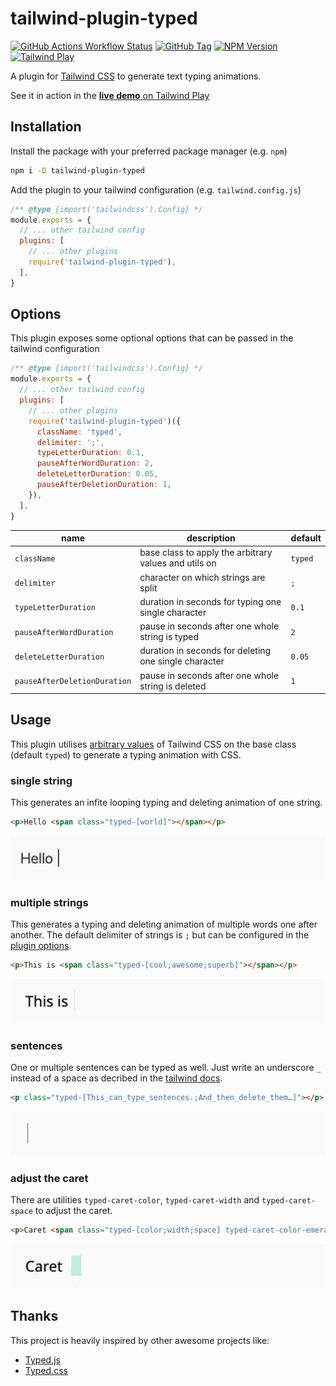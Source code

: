 # tailwind-plugin-typed

[![GitHub Actions Workflow Status](https://img.shields.io/github/actions/workflow/status/moritzbru/tailwind-plugin-typed/npm-publish.yml?style=for-the-badge&logo=github&label=pipeline)](https://github.com/MoritzBru/tailwind-plugin-typed/actions/workflows/npm-publish.yml)
[![GitHub Tag](https://img.shields.io/github/v/tag/moritzbru/tailwind-plugin-typed?style=for-the-badge&logo=github)](https://github.com/MoritzBru/tailwind-plugin-typed/releases)
[![NPM Version](https://img.shields.io/npm/v/tailwind-plugin-typed?style=for-the-badge&logo=npm)](https://www.npmjs.com/package/tailwind-plugin-typed)
[![Tailwind Play](https://img.shields.io/badge/tailwind_play-live_demo-%2338bdf8?style=for-the-badge&logo=tailwindcss)](https://play.tailwindcss.com/RQfh2Is1pa)

A plugin for [Tailwind CSS](https://github.com/tailwindcss/tailwindcss) to generate text typing animations.

See it in action in the [**live demo** on Tailwind Play](https://play.tailwindcss.com/RQfh2Is1pa)

## Installation

Install the package with your preferred package manager (e.g. `npm`)

```sh
npm i -D tailwind-plugin-typed
```

Add the plugin to your tailwind configuration (e.g. `tailwind.config.js`)

```js
/** @type {import('tailwindcss').Config} */
module.exports = {
  // ... other tailwind config
  plugins: [
    // ... other plugins
    require('tailwind-plugin-typed'),
  ],
}
```

## Options

This plugin exposes some optional options that can be passed in the tailwind configuration

```js
/** @type {import('tailwindcss').Config} */
module.exports = {
  // ... other tailwind config
  plugins: [
    // ... other plugins
    require('tailwind-plugin-typed')({
      className: 'typed',
      delimiter: ';',
      typeLetterDuration: 0.1,
      pauseAfterWordDuration: 2,
      deleteLetterDuration: 0.05,
      pauseAfterDeletionDuration: 1,
    }),
  ],
}
```

| name                         | description                                           | default |
|------------------------------|-------------------------------------------------------|---------|
| `className`                  | base class to apply the arbitrary values and utils on | `typed` |
| `delimiter`                  | character on which strings are split                  | `;`     |
| `typeLetterDuration`         | duration in seconds for typing one single character   | `0.1`   |
| `pauseAfterWordDuration`     | pause in seconds after one whole string is typed      | `2`     |
| `deleteLetterDuration`       | duration in seconds for deleting one single character | `0.05`  |
| `pauseAfterDeletionDuration` | pause in seconds after one whole string is deleted    | `1`     |

## Usage

This plugin utilises [arbitrary values](https://tailwindcss.com/docs/adding-custom-styles#using-arbitrary-values) of Tailwind CSS on the base class (default `typed`) to generate a typing animation with CSS.

### single string

This generates an infite looping typing and deleting animation of one string.

```html
<p>Hello <span class="typed-[world]"></span></p>
```

<picture>
  <source media="(prefers-color-scheme: dark)" srcset="/.github/assets/single-dark.gif">
  <source media="(prefers-color-scheme: light)" srcset="/.github/assets/single-light.gif">
  <img alt="one word typed" src="/.github/assets/single-light.gif">
</picture>

### multiple strings

This generates a typing and deleting animation of multiple words one after another. The default delimiter of strings is `;` but can be configured in the [plugin options](#options).

```html
<p>This is <span class="typed-[cool;awesome;superb]"></span></p>
```

<picture>
  <source media="(prefers-color-scheme: dark)" srcset="/.github/assets/multiple-dark.gif">
  <source media="(prefers-color-scheme: light)" srcset="/.github/assets/multiple-light.gif">
  <img alt="one word typed" src="/.github/assets/multiple-light.gif">
</picture>

### sentences

One or multiple sentences can be typed as well. Just write an underscore `_` instead of a space as decribed in the [tailwind docs](https://tailwindcss.com/docs/adding-custom-styles#handling-whitespace).

```html
<p class="typed-[This_can_type_sentences.;And_then_delete_them…]"></p>
```

<picture>
  <source media="(prefers-color-scheme: dark)" srcset="/.github/assets/sentence-dark.gif">
  <source media="(prefers-color-scheme: light)" srcset="/.github/assets/sentence-light.gif">
  <img alt="one word typed" src="/.github/assets/sentence-light.gif">
</picture>

### adjust the caret

There are utilities `typed-caret-color`, `typed-caret-width` and `typed-caret-space` to adjust the caret.

```html
<p>Caret <span class="typed-[color;width;space] typed-caret-color-emerald-400 dark:typed-caret-color-emerald-600 typed-caret-width-4 typed-caret-space-2"></span></p>
```

<picture>
  <source media="(prefers-color-scheme: dark)" srcset="/.github/assets/caret-dark.gif">
  <source media="(prefers-color-scheme: light)" srcset="/.github/assets/caret-light.gif">
  <img alt="one word typed" src="/.github/assets/caret-light.gif">
</picture>

## Thanks

This project is heavily inspired by other awesome projects like:

- [Typed.js](https://github.com/mattboldt/typed.js)
- [Typed.css](https://github.com/brandonmcconnell/typed.css)
